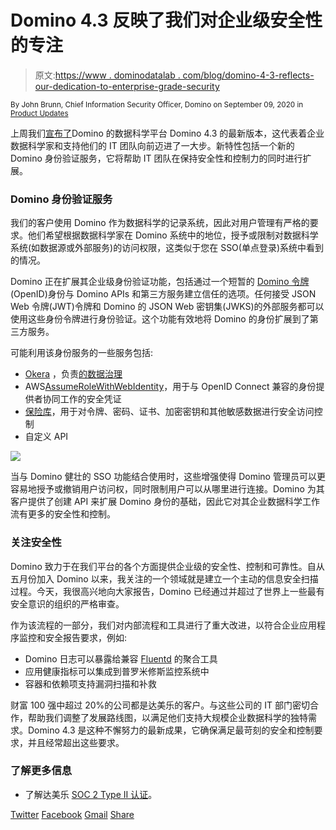 # Domino 4.3 反映了我们对企业级安全性的专注

> 原文:[https://www . dominodatalab . com/blog/domino-4-3-reflects-our-dedication-to-enterprise-grade-security](https://www.dominodatalab.com/blog/domino-4-3-reflects-our-dedication-to-enterprise-grade-security)

<small class="t-small">By John Brunn, Chief Information Security Officer, Domino on September 09, 2020 in [Product Updates](/blog/product-updates/)</small>

上周我们[宣布了](https://www.dominodatalab.com/news/domino-4-3-embraces-red-hat-openshift-making-it-easier-for-enterprises-to-scale-secure-data-science-workloads-on-any-platform/)Domino 的数据科学平台 Domino 4.3 的最新版本，这代表着企业数据科学家和支持他们的 IT 团队向前迈进了一大步。新特性包括一个新的 Domino 身份验证服务，它将帮助 IT 团队在保持安全性和控制力的同时进行扩展。

### Domino 身份验证服务

我们的客户使用 Domino 作为数据科学的记录系统，因此对用户管理有严格的要求。他们希望根据数据科学家在 Domino 系统中的地位，授予或限制对数据科学系统(如数据源或外部服务)的访问权限，这类似于您在 SSO(单点登录)系统中看到的情况。

Domino 正在扩展其企业级身份验证功能，包括通过一个短暂的 [Domino 令牌](https://docs.dominodatalab.com/en/4.3/reference/users/JWT_tokens.html) (OpenID)身份与 Domino APIs 和第三方服务建立信任的选项。任何接受 JSON Web 令牌(JWT)令牌和 Domino 的 JSON Web 密钥集(JWKS)的外部服务都可以使用这些身份令牌进行身份验证。这个功能有效地将 Domino 的身份扩展到了第三方服务。

可能利用该身份服务的一些服务包括:

*   [Okera](https://www.okera.com/) ，负责[的数据治理](https://blog.dominodatalab.com/choosing-a-data-governance-framework)
*   AWS[AssumeRoleWithWebIdentity](https://docs.aws.amazon.com/STS/latest/APIReference/API_AssumeRoleWithWebIdentity.html)，用于与 OpenID Connect 兼容的身份提供者协同工作的安全凭证
*   [保险库](https://www.vaultproject.io/)，用于对令牌、密码、证书、加密密钥和其他敏感数据进行安全访问控制
*   自定义 API

![](../Images/2d3bd9e2876c18a37bb679eb2e39e033.png)

当与 Domino 健壮的 SSO 功能结合使用时，这些增强使得 Domino 管理员可以更容易地授予或撤销用户访问权，同时限制用户可以从哪里进行连接。Domino 为其客户提供了创建 API 来扩展 Domino 身份的基础，因此它对其企业数据科学工作流有更多的安全性和控制。

### 关注安全性

Domino 致力于在我们平台的各个方面提供企业级的安全性、控制和可靠性。自从五月份加入 Domino 以来，我关注的一个领域就是建立一个主动的信息安全扫描过程。今天，我很高兴地向大家报告，Domino 已经通过并超过了世界上一些最有安全意识的组织的严格审查。

作为该流程的一部分，我们对内部流程和工具进行了重大改进，以符合企业应用程序监控和安全报告要求，例如:

*   Domino 日志可以暴露给兼容 [Fluentd](https://www.fluentd.org/) 的聚合工具
*   应用健康指标可以集成到普罗米修斯监控系统中
*   容器和依赖项支持漏洞扫描和补救

财富 100 强中超过 20%的公司都是达美乐的客户。与这些公司的 IT 部门密切合作，帮助我们调整了发展路线图，以满足他们支持大规模企业数据科学的独特需求。Domino 4.3 是这种不懈努力的最新成果，它确保满足最苛刻的安全和控制要求，并且经常超出这些要求。

### 了解更多信息

*   了解达美乐 [SOC 2 Type II 认证](https://www.dominodatalab.com/blog/domino-receives-soc-2-type-ii-certification/)。

[Twitter](/#twitter) [Facebook](/#facebook) [Gmail](/#google_gmail) [Share](https://www.addtoany.com/share#url=https%3A%2F%2Fwww.dominodatalab.com%2Fblog%2Fdomino-4-3-reflects-our-dedication-to-enterprise-grade-security%2F&title=Domino%204.3%20Reflects%20our%20Dedication%20to%20Enterprise-Grade%20Security)